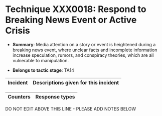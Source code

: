 # Technique XXX0018: Respond to Breaking News Event or Active Crisis

* **Summary**: Media attention on a story or event is heightened during a breaking news event, where unclear facts and incomplete information increase speculation, rumors, and conspiracy theories, which are all vulnerable to manipulation. 

* **Belongs to tactic stage**: TA14


| Incident | Descriptions given for this incident |
| -------- | -------------------- |



| Counters | Response types |
| -------- | -------------- |


DO NOT EDIT ABOVE THIS LINE - PLEASE ADD NOTES BELOW